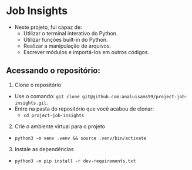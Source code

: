 # Job Insights

* Neste projeto, fui capaz de:
    - Utilizar o terminal interativo do Python.
    - Utilizar funções built-in do Python.
    - Realizar a manipulação de arquivos.
    - Escrever módulos e importá-los em outros códigos.

## Acessando o repositório:

  1. Clone o repositório

  - Use o comando: `git clone git@github.com:analuisams99/project-job-insights.git`.
  - Entre na pasta do repositório que você acabou de clonar:
    - `cd project-job-insights`

  2. Crie o ambiente virtual para o projeto

  - `python3 -m venv .venv && source .venv/bin/activate`
  
  3. Instale as dependências

  - `python3 -m pip install -r dev-requirements.txt`
